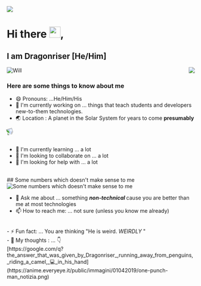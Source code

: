 
<img src="https://museum.stanford.edu/sites/default/files/images/2020-05/lfh-web-header-1200w.png"/>
 
# Hi there <img src="https://raw.githubusercontent.com/iampavangandhi/iampavangandhi/master/gifs/Hi.gif" width="30px" style="max-width:100%;">, 
## I am Dragonriser [He/Him]
<img src="https://www.hackthenortheast.com/static/media/Will.3b2af3bb.png" alt="Will" class="jss82">
<img align="right" src="https://sbhacks.com/images/sailor_otter_idle.gif" ></a>
<!-- 
[]: # **🔭 *Currently working on*:  Articles that teach students and developers new-to-them technologies. <br>
[]: # **&nbsp;&nbsp;&nbsp;&nbsp;&nbsp;&nbsp;&nbsp;&nbsp;&nbsp;&nbsp; [Functional Programming ](link)<br>
 -->

### Here are some things to know about me

- 😄 Pronouns: ...He/Him/His <br> 
- 🔭 I'm currently working on ... things that teach students and developers new-to-them technologies. <br>
- 🌏 Location : A planet in the Solar System for years to come  <b>presumably</b>
<img src="https://www.hackthenortheast.com/static/media/RedPlanet.31352b6f.svg" class="jss8 jss9" style="transform: translate3d(0px, 0px, 0px) rotate(73.04deg);">
<br>
<br>

- 🌱 I'm currently learning ... a lot
- 👯 I'm looking to collaborate on ... a lot
- 🤔 I'm looking for help with ... a lot 
<br>
## Some numbers which doesn't make sense to me
<img alt="Some numbers which doesn't make sense to me" src="https://github-readme-stats.vercel.app/api/top-langs/?username=Dragonriser&layout=compact&" style="max-width:100%;">

- 💬 Ask me about ... something <b><i> non-technical </b></i> cause you are better than me at most technologies 
- 📫 How to reach me: ... not sure (unless you know me already)
<br>
- ⚡ Fun fact: ... You are thinking "He is weird. <i>WEIRDLY</i> "<br>
- 💭 My thoughts : ... 👇
<br>
[https://google.com/q?the_answer_that_was_given_by_Dragonriser_,running_away_from_penguins,_riding_a_camel,_💻_in_his_hand](https://anime.everyeye.it/public/immagini/01042019/one-punch-man_notizia.png)
<!-- 
<p> If you are new and want to know how this is done(the github about me), simply follow the later of these links:</p> 
[]:  #[The portfolio of the author](http://www.christinakopecky.com/)
[]:  #https://careerkarma.com/blog/github-profile-readme/
 -->
